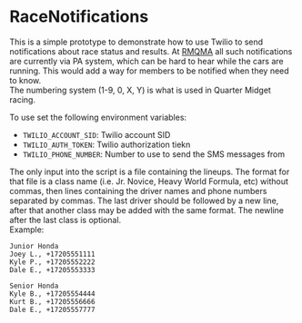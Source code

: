# RaceNotifications
This is a simple prototype to demonstrate how to use Twilio to send notifications about race status and results. At [RMQMA](http://rmqma.com) all such notifications are currently via PA system, which can be hard to hear while the cars are running. This would add a way for members to be notified when they need to know.   
The numbering system (1-9, 0, X, Y) is what is used in Quarter Midget racing.

To use set the following environment variables:
 * `TWILIO_ACCOUNT_SID`: Twilio account SID
 * `TWILIO_AUTH_TOKEN`: Twilio authorization tiekn
 * `TWILIO_PHONE_NUMBER`: Number to use to send the SMS messages from

The only input into the script is a file containing the lineups. The format for that file is a class name (i.e. Jr. Novice, Heavy World Formula, etc) without commas, then lines containing the driver names and phone numbers separated by commas. The last driver should be followed by a new line, after that another class may be added with the same format. The newline after the last class is optional.  
Example:

```
Junior Honda
Joey L., +17205551111 
Kyle P., +17205552222
Dale E., +17205553333

Senior Honda
Kyle B., +17205554444
Kurt B., +17205556666
Dale E., +17205557777

```

